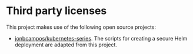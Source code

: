 # Third party licenses

This project makes use of the following open source projects:

- [jonbcampos/kubernetes-series](https://github.com/jonbcampos/kubernetes-series).
  The scripts for creating a secure Helm deployment are adapted from this project.
